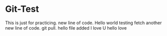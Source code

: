 # Git-Test
This is just for practicing.
new line of code.
Hello world
testing fetch
another new line of code.
git pull.
hello file added
I love U
hello love
